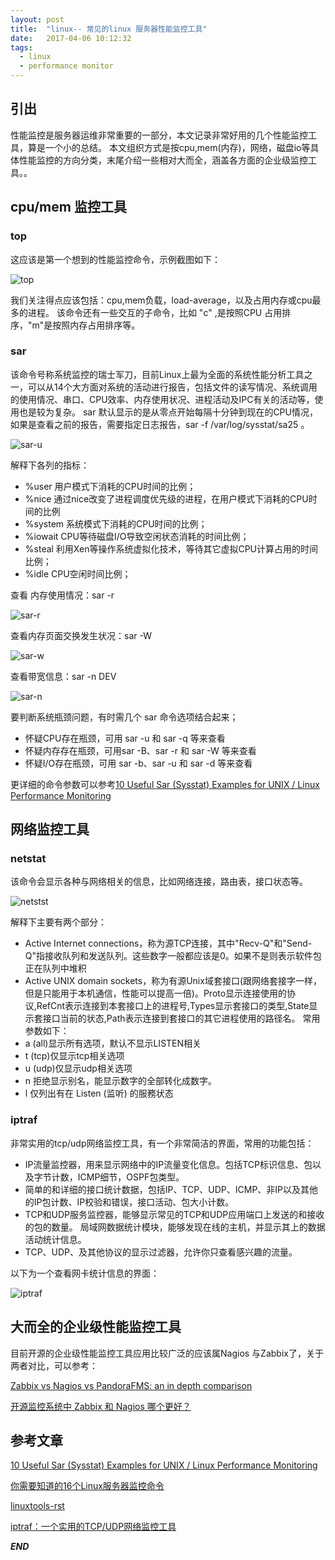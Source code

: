 ```yaml
---
layout: post
title:  "linux-- 常见的linux 服务器性能监控工具"
date:   2017-04-06 10:12:32
tags: 
  - linux
  - performance monitor
---
```




## 引出

性能监控是服务器运维非常重要的一部分，本文记录非常好用的几个性能监控工具，算是一个小的总结。
本文组织方式是按cpu,mem(内存)，网络，磁盘io等具体性能监控的方向分类，末尾介绍一些相对大而全，涵盖各方面的企业级监控工具。。


## cpu/mem 监控工具


### top

这应该是第一个想到的性能监控命令，示例截图如下：

![top](http://7xrnwq.com1.z0.glb.clouddn.com/2017-04-06-top.png)

我们关注得点应该包括：cpu,mem负载，load-average，以及占用内存或cpu最多的进程。
该命令还有一些交互的子命令，比如 "c" ,是按照CPU 占用排序，"m"是按照内存占用排序等。 

### sar 

该命令号称系统监控的瑞士军刀，目前Linux上最为全面的系统性能分析工具之一，可以从14个大方面对系统的活动进行报告，包括文件的读写情况、系统调用的使用情况、串口、CPU效率、内存使用状况、进程活动及IPC有关的活动等，使用也是较为复杂。
sar 默认显示的是从零点开始每隔十分钟到现在的CPU情况，如果是查看之前的报告，需要指定日志报告，sar -f /var/log/sysstat/sa25 。

![sar-u](http://7xrnwq.com1.z0.glb.clouddn.com/2017-04-06-sar.png)

解释下各列的指标：
- %user 用户模式下消耗的CPU时间的比例；
- %nice 通过nice改变了进程调度优先级的进程，在用户模式下消耗的CPU时间的比例
- %system 系统模式下消耗的CPU时间的比例；
- %iowait CPU等待磁盘I/O导致空闲状态消耗的时间比例；
- %steal 利用Xen等操作系统虚拟化技术，等待其它虚拟CPU计算占用的时间比例；
- %idle CPU空闲时间比例；

查看 内存使用情况：sar -r 

![sar-r](http://7xrnwq.com1.z0.glb.clouddn.com/2017-04-06-dar-r.png)

查看内存页面交换发生状况：sar -W

![sar-w](http://7xrnwq.com1.z0.glb.clouddn.com/2017-04-06-sar-w.png)

查看带宽信息：sar -n DEV

![sar-n](http://7xrnwq.com1.z0.glb.clouddn.com/2017-04-06-SARN.png)



要判断系统瓶颈问题，有时需几个 sar 命令选项结合起来；
- 怀疑CPU存在瓶颈，可用 sar -u 和 sar -q 等来查看
- 怀疑内存存在瓶颈，可用sar -B、sar -r 和 sar -W 等来查看
- 怀疑I/O存在瓶颈，可用 sar -b、sar -u 和 sar -d 等来查看

更详细的命令参数可以参考[10 Useful Sar (Sysstat) Examples for UNIX / Linux Performance Monitoring](http://www.thegeekstuff.com/2011/03/sar-examples/)

## 网络监控工具


### netstat

该命令会显示各种与网络相关的信息，比如网络连接，路由表，接口状态等。

![netstst](http://7xrnwq.com1.z0.glb.clouddn.com/2017-04-06-netstat.png)

解释下主要有两个部分：

- Active Internet connections，称为源TCP连接，其中"Recv-Q"和"Send-Q"指接收队列和发送队列。这些数字一般都应该是0。如果不是则表示软件包正在队列中堆积
- Active UNIX domain sockets，称为有源Unix域套接口(跟网络套接字一样，但是只能用于本机通信，性能可以提高一倍)。Proto显示连接使用的协议,RefCnt表示连接到本套接口上的进程号,Types显示套接口的类型,State显示套接口当前的状态,Path表示连接到套接口的其它进程使用的路径名。
常用参数如下：
- a (all)显示所有选项，默认不显示LISTEN相关
- t (tcp)仅显示tcp相关选项
- u (udp)仅显示udp相关选项
- n 拒绝显示别名，能显示数字的全部转化成数字。
- l 仅列出有在 Listen (监听) 的服務状态

### iptraf

非常实用的tcp/udp网络监控工具，有一个非常简洁的界面，常用的功能包括：

- IP流量监控器，用来显示网络中的IP流量变化信息。包括TCP标识信息、包以及字节计数，ICMP细节，OSPF包类型。
- 简单的和详细的接口统计数据，包括IP、TCP、UDP、ICMP、非IP以及其他的IP包计数、IP校验和错误，接口活动、包大小计数。
- TCP和UDP服务监控器，能够显示常见的TCP和UDP应用端口上发送的和接收的包的数量。
局域网数据统计模块，能够发现在线的主机，并显示其上的数据活动统计信息。
- TCP、UDP、及其他协议的显示过滤器，允许你只查看感兴趣的流量。

以下为一个查看网卡统计信息的界面：

![iptraf](http://7xrnwq.com1.z0.glb.clouddn.com/2017-04-06-iptraf.png)



## 大而全的企业级性能监控工具

目前开源的企业级性能监控工具应用比较广泛的应该属Nagios 与Zabbix了，关于两者对比，可以参考：

[Zabbix vs Nagios vs PandoraFMS: an in depth comparison](https://blog.pandorafms.org/zabbix-vs-nagios-vs-pandorafms-an-in-depth-comparison/)

[开源监控系统中 Zabbix 和 Nagios 哪个更好？](https://www.zhihu.com/question/19973178)


## 参考文章

[10 Useful Sar (Sysstat) Examples for UNIX / Linux Performance Monitoring](http://www.thegeekstuff.com/2011/03/sar-examples/)

[你需要知道的16个Linux服务器监控命令](http://blog.jobbole.com/15430/)

[linuxtools-rst](http://linuxtools-rst.readthedocs.io/zh_CN/latest/tool/sar.html)

[iptraf：一个实用的TCP/UDP网络监控工具](https://linux.cn/article-5430-1.html)


***END***

